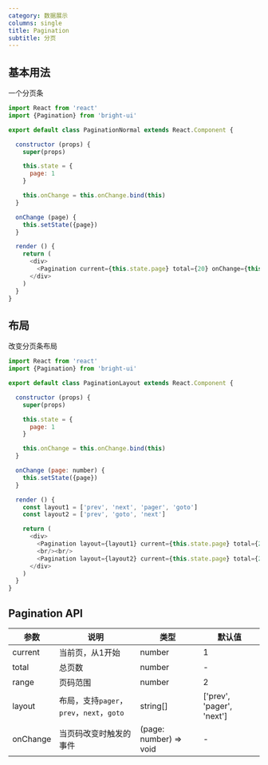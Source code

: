 ```yaml
---
category: 数据展示
columns: single
title: Pagination
subtitle: 分页
---
```


## 基本用法

一个分页条

```js
import React from 'react'
import {Pagination} from 'bright-ui'

export default class PaginationNormal extends React.Component {

  constructor (props) {
    super(props)

    this.state = {
      page: 1
    }

    this.onChange = this.onChange.bind(this)
  }

  onChange (page) {
    this.setState({page})
  }

  render () {
    return (
      <div>
        <Pagination current={this.state.page} total={20} onChange={this.onChange}/>
      </div>
    )
  }
}
```

## 布局

改变分页条布局

```js
import React from 'react'
import {Pagination} from 'bright-ui'

export default class PaginationLayout extends React.Component {

  constructor (props) {
    super(props)

    this.state = {
      page: 1
    }

    this.onChange = this.onChange.bind(this)
  }

  onChange (page: number) {
    this.setState({page})
  }

  render () {
    const layout1 = ['prev', 'next', 'pager', 'goto']
    const layout2 = ['prev', 'goto', 'next']

    return (
      <div>
        <Pagination layout={layout1} current={this.state.page} total={20} onChange={this.onChange}/>
        <br/><br/>
        <Pagination layout={layout2} current={this.state.page} total={20} onChange={this.onChange}/>
      </div>
    )
  }
}
```

## Pagination API

| 参数 | 说明 | 类型 | 默认值 |
|---|---|---|---|
| current | 当前页，从1开始 | number | 1 |
| total | 总页数 | number | - |
| range | 页码范围 | number | 2 |
| layout | 布局，支持`pager`，`prev`，`next`，`goto` | string[] | ['prev', 'pager', 'next'] |
| onChange | 当页码改变时触发的事件 | (page: number) => void | - |
